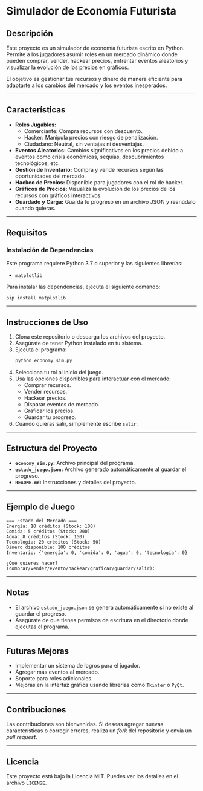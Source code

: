 # Simulador de Economía Futurista

## Descripción
Este proyecto es un simulador de economía futurista escrito en Python. Permite a los jugadores asumir roles en un mercado dinámico donde pueden comprar, vender, hackear precios, enfrentar eventos aleatorios y visualizar la evolución de los precios en gráficos.

El objetivo es gestionar tus recursos y dinero de manera eficiente para adaptarte a los cambios del mercado y los eventos inesperados.

---

## Características
- **Roles Jugables:**
  - Comerciante: Compra recursos con descuento.
  - Hacker: Manipula precios con riesgo de penalización.
  - Ciudadano: Neutral, sin ventajas ni desventajas.
- **Eventos Aleatorios:** Cambios significativos en los precios debido a eventos como crisis económicas, sequías, descubrimientos tecnológicos, etc.
- **Gestión de Inventario:** Compra y vende recursos según las oportunidades del mercado.
- **Hackeo de Precios:** Disponible para jugadores con el rol de hacker.
- **Gráficos de Precios:** Visualiza la evolución de los precios de los recursos con gráficos interactivos.
- **Guardado y Carga:** Guarda tu progreso en un archivo JSON y reanúdalo cuando quieras.

---

## Requisitos

### Instalación de Dependencias
Este programa requiere Python 3.7 o superior y las siguientes librerías:
- `matplotlib`

Para instalar las dependencias, ejecuta el siguiente comando:
```bash
pip install matplotlib
```

---

## Instrucciones de Uso
1. Clona este repositorio o descarga los archivos del proyecto.
2. Asegúrate de tener Python instalado en tu sistema.
3. Ejecuta el programa:
   ```bash
   python economy_sim.py
   ```
4. Selecciona tu rol al inicio del juego.
5. Usa las opciones disponibles para interactuar con el mercado:
   - Comprar recursos.
   - Vender recursos.
   - Hackear precios.
   - Disparar eventos de mercado.
   - Graficar los precios.
   - Guardar tu progreso.
6. Cuando quieras salir, simplemente escribe `salir`.

---

## Estructura del Proyecto
- **`economy_sim.py`:** Archivo principal del programa.
- **`estado_juego.json`:** Archivo generado automáticamente al guardar el progreso.
- **`README.md`:** Instrucciones y detalles del proyecto.

---

## Ejemplo de Juego
```
=== Estado del Mercado ===
Energía: 10 créditos (Stock: 100)
Comida: 5 créditos (Stock: 200)
Agua: 8 créditos (Stock: 150)
Tecnología: 20 créditos (Stock: 50)
Dinero disponible: 100 créditos
Inventario: {'energía': 0, 'comida': 0, 'agua': 0, 'tecnología': 0}

¿Qué quieres hacer? (comprar/vender/evento/hackear/graficar/guardar/salir):
```

---

## Notas
- El archivo `estado_juego.json` se genera automáticamente si no existe al guardar el progreso.
- Asegúrate de que tienes permisos de escritura en el directorio donde ejecutas el programa.

---

## Futuras Mejoras
- Implementar un sistema de logros para el jugador.
- Agregar más eventos al mercado.
- Soporte para roles adicionales.
- Mejoras en la interfaz gráfica usando librerías como `Tkinter` o `PyQt`.

---

## Contribuciones
Las contribuciones son bienvenidas. Si deseas agregar nuevas características o corregir errores, realiza un *fork* del repositorio y envía un *pull request*.

---

## Licencia
Este proyecto está bajo la Licencia MIT. Puedes ver los detalles en el archivo `LICENSE`.

